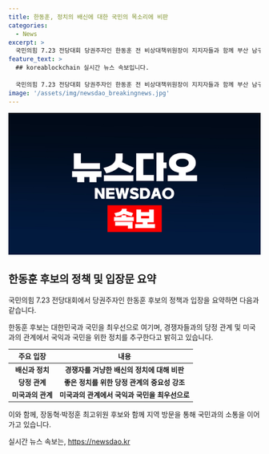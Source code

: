 ```yaml
---
title: 한동훈, 정치의 배신에 대한 국민의 목소리에 비판
categories:
  - News
excerpt: >
  국민의힘 7.23 전당대회 당권주자인 한동훈 전 비상대책위원장이 지지자들과 함께 부산 남구 유엔기념공원을 찾았다. 그는 정치인은 국가와 국민을 배신해서는 안 된다며 경쟁자들을 비판했다. 미래 트럼프 정부에 대비해 국익을 위한 정책을 모색하겠다고 밝힌 한동훈 후보는 러닝메이트와 함께 부산을 방문 중이다.
feature_text: >
  ## koreablockchain 실시간 뉴스 속보입니다.

  국민의힘 7.23 전당대회 당권주자인 한동훈 전 비상대책위원장이 지지자들과 함께 부산 남구 유엔기념공원을 찾았다. 그는 정치인은 국가와 국민을 배신해서는 안 된다며 경쟁자들을 비판했다. 미래 트럼프 정부에 대비해 국익을 위한 정책을 모색하겠다고 밝힌 한동훈 후보는 러닝메이트와 함께 부산을 방문 중이다.
image: '/assets/img/newsdao_breakingnews.jpg'
---
```


<p><img src="/assets/img/newsdao_breakingnews.jpg" alt="koreablockchain 속보" /></p>

<h2 data-ke-size="size26">한동훈 후보의 정책 및 입장문 요약</h2>

<p>국민의힘 7.23 전당대회에서 당권주자인 한동훈 후보의 정책과 입장을 요약하면 다음과 같습니다.</p>

<p data-ke-size="size16">한동훈 후보는 대한민국과 국민을 최우선으로 여기며, 경쟁자들과의 당정 관계 및 미국과의 관계에서 국익과 국민을 위한 정치를 추구한다고 밝히고 있습니다.</p>

<table>
  <thead>
    <tr>
      <th scope="col">주요 입장</th>
      <th scope="col">내용</th>
    </tr>
  </thead>
  <tbody>
    <tr>
      <td style="text-align: center; height: 17px;"><b>배신과 정치</b></td>
      <td style="text-align: center; height: 17px;"><b>경쟁자를 겨냥한 배신의 정치에 대해 비판</b></td>
    </tr>
    <tr>
      <td style="text-align: center; height: 17px;"><b>당정 관계</b></td>
      <td style="text-align: center; height: 17px;"><b>좋은 정치를 위한 당정 관계의 중요성 강조</b></td>
    </tr>
    <tr>
      <td style="text-align: center; height: 17px;"><b>미국과의 관계</b></td>
      <td style="text-align: center; height: 17px;"><b>미국과의 관계에서 국익과 국민을 최우선으로</b></td>
    </tr>
  </tbody>
</table>

<p>이와 함께, 장동혁·박정훈 최고위원 후보와 함께 지역 방문을 통해 국민과의 소통을 이어가고 있습니다.</p>
실시간 뉴스 속보는, <a href="https://newsdao.kr" rel="dofollow">https://newsdao.kr</a>


